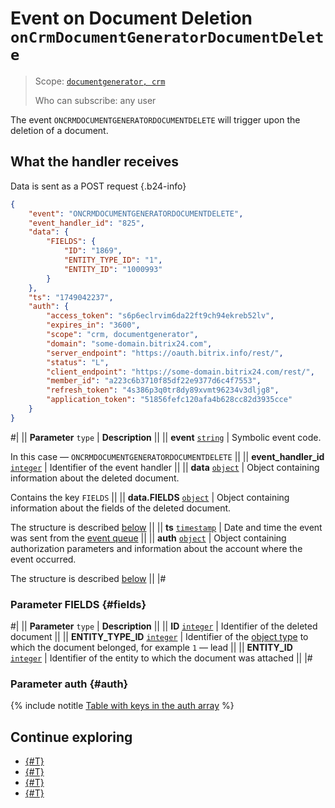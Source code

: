 # Event on Document Deletion `onCrmDocumentGeneratorDocumentDelete`

> Scope: [`documentgenerator, crm`](../../../../scopes/permissions.md)
>
> Who can subscribe: any user

The event `ONCRMDOCUMENTGENERATORDOCUMENTDELETE` will trigger upon the deletion of a document.

## What the handler receives

Data is sent as a POST request {.b24-info}

```json
{
    "event": "ONCRMDOCUMENTGENERATORDOCUMENTDELETE",
    "event_handler_id": "825",
    "data": {
        "FIELDS": {
            "ID": "1869",
            "ENTITY_TYPE_ID": "1",
            "ENTITY_ID": "1000993"
        }
    },
    "ts": "1749042237",
    "auth": {
        "access_token": "s6p6eclrvim6da22ft9ch94ekreb52lv",
        "expires_in": "3600",
        "scope": "crm, documentgenerator",
        "domain": "some-domain.bitrix24.com",
        "server_endpoint": "https://oauth.bitrix.info/rest/",
        "status": "L",
        "client_endpoint": "https://some-domain.bitrix24.com/rest/",
        "member_id": "a223c6b3710f85df22e9377d6c4f7553",
        "refresh_token": "4s386p3q0tr8dy89xvmt96234v3dljg8",
        "application_token": "51856fefc120afa4b628cc82d3935cce"
    }
}
```

#|
|| **Parameter**
`type` | **Description** ||
|| **event**
[`string`](../../../../data-types.md) | Symbolic event code.

In this case — `ONCRMDOCUMENTGENERATORDOCUMENTDELETE` ||
|| **event_handler_id**
[`integer`](../../../../data-types.md) | Identifier of the event handler ||
|| **data**
[`object`](../../../../data-types.md) | Object containing information about the deleted document.

Contains the key `FIELDS` ||
|| **data.FIELDS**
[`object`](../../../../data-types.md) | Object containing information about the fields of the deleted document.

The structure is described [below](#fields) ||
|| **ts**
[`timestamp`](../../../../data-types.md) | Date and time the event was sent from the [event queue](../../../../events/index.md) ||
|| **auth**
[`object`](../../../../data-types.md) | Object containing authorization parameters and information about the account where the event occurred.

The structure is described [below](#auth) ||
|#

### Parameter FIELDS {#fields}

#|
|| **Parameter**
`type` | **Description** ||
|| **ID**
[`integer`](../../../../data-types.md) | Identifier of the deleted document ||
|| **ENTITY_TYPE_ID**
[`integer`](../../../../data-types.md) | Identifier of the [object type](../../../../crm/data-types.md#object_type) to which the document belonged, for example `1` — lead ||
|| **ENTITY_ID**
[`integer`](../../../../data-types.md) | Identifier of the entity to which the document was attached ||
|#

### Parameter auth {#auth}

{% include notitle [Table with keys in the auth array](../../../../../_includes/auth-params-in-events.md) %}

## Continue exploring

- [{#T}](../../../../events/index.md)
- [{#T}](../../../../events/event-bind.md)
- [{#T}](./on-crm-document-generator-document-add.md)
- [{#T}](./on-crm-document-generator-document-update.md)